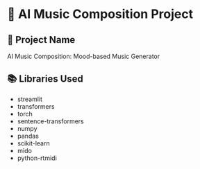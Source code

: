 # 🎵 AI Music Composition Project

## 📌 Project Name
AI Music Composition: Mood-based Music Generator

## 📚 Libraries Used
- streamlit
- transformers
- torch
- sentence-transformers
- numpy
- pandas
- scikit-learn
- mido
- python-rtmidi
